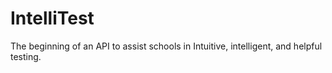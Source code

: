 # IntelliTest
The beginning of an API to assist schools in Intuitive, intelligent, and helpful testing.
